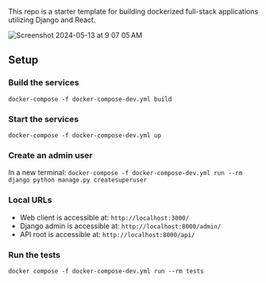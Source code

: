This repo is a starter template for building dockerized full-stack applications utilizing Django and React. 

![Screenshot 2024-05-13 at 9 07 05 AM](https://github.com/zachcalvert/starter-template/assets/9372390/21085f40-69c7-4f1e-83ee-c04e329513a1)


## Setup

### Build the services
`docker-compose -f docker-compose-dev.yml build`

### Start the services
`docker-compose -f docker-compose-dev.yml up`

### Create an admin user
In a new terminal: `docker-compose -f docker-compose-dev.yml run --rm django python manage.py createsuperuser`

### Local URLs
- Web client is accessible at: `http://localhost:3000/`
- Django admin is accessible at: `http://localhost:8000/admin/`
- API root is accessible at: `http://localhost:8000/api/`

### Run the tests
`docker compose -f docker-compose-dev.yml run --rm tests`

